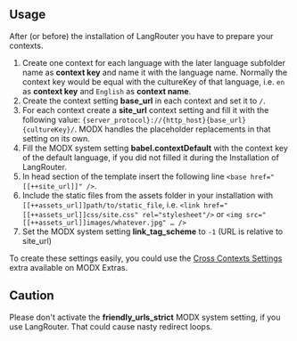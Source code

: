 ## Usage

After (or before) the installation of LangRouter you have to prepare your contexts.

1. Create one context for each language with the later language subfolder name as **context key** and name it with the language name. Normally the context key would be equal with the cultureKey of that language, i.e. `en` as **context key** and `English` as **context name**.
2. Create the context setting **base_url** in each context and set it to `/`.
3. For each context create a **site_url** context setting and fill it with the following value: `{server_protocol}://{http_host}{base_url}{cultureKey}/`. MODX handles the placeholder replacements in that setting on its own.
4. Fill the MODX system setting **babel.contextDefault** with the context key of the default language, if you did not filled it during the Installation of LangRouter.
5. In head section of the template insert the following line `<base href="[[++site_url]]" />`.
6. Include the static files from the assets folder in your installation with `[[++assets_url]]path/to/static_file`, i.e. `<link href="[[++assets_url]]css/site.css" rel="stylesheet"/>` or `<img src="[[++assets_url]]images/whatever.jpg" … />`
7. Set the MODX system setting **link_tag_scheme** to `-1` (URL is relative to site_url)

To create these settings easily, you could use the [Cross Contexts Settings](https://modx.com/extras/package/crosscontextssettings) extra available on MODX Extras.

## Caution

Please don't activate the **friendly_urls_strict** MODX system setting, if you use LangRouter. That could cause nasty redirect loops.


<!-- Piwik -->
<script type="text/javascript">
  var _paq = _paq || [];
  _paq.push(['trackPageView']);
  _paq.push(['enableLinkTracking']);
  (function() {
    var u="//piwik.partout.info/";
    _paq.push(['setTrackerUrl', u+'piwik.php']);
    _paq.push(['setSiteId', 15]);
    var d=document, g=d.createElement('script'), s=d.getElementsByTagName('script')[0];
    g.type='text/javascript'; g.async=true; g.defer=true; g.src=u+'piwik.js'; s.parentNode.insertBefore(g,s);
  })();
</script>
<noscript><p><img src="//piwik.partout.info/piwik.php?idsite=15" style="border:0;" alt="" /></p></noscript>
<!-- End Piwik Code -->
